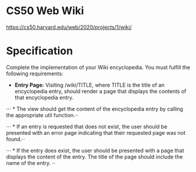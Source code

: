 # CS50 Web Wiki
https://cs50.harvard.edu/web/2020/projects/1/wiki/

# Specification
Complete the implementation of your Wiki encyclopedia. You must fulfill the following requirements:

* **Entry Page:** Visiting /wiki/TITLE, where TITLE is the title of an encyclopedia entry, should render a page that displays the contents of that encyclopedia entry.

 ⋅⋅⋅ * The view should get the content of the encyclopedia entry by calling the appropriate util function.⋅⋅
 
 ⋅⋅⋅ * If an entry is requested that does not exist, the user should be presented with an error page indicating that their requested page was not found.⋅⋅
 
 ⋅⋅⋅ * If the entry does exist, the user should be presented with a page that displays the content of the entry. The title of the page should include the name of the entry. ⋅⋅
